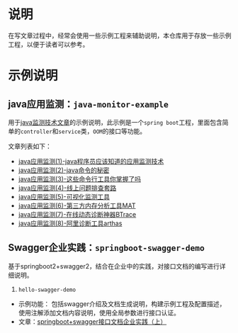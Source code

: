 # 说明

在写文章过程中，经常会使用一些示例工程来辅助说明，本仓库用于存放一些示例工程，以便于读者可以参考。

# 示例说明

## java应用监测：`java-monitor-example`

用于[java监测技术文章](https://mianshenglee.github.io/)的示例说明，此示例是一个`spring boot`工程，里面包含简单的`controller`和`service`类，`OOM`的接口等功能。

文章列表如下：

- [java应用监测(1)-java程序员应该知道的应用监测技术](https://mianshenglee.github.io/2019/08/23/java-monitor-1.html)
- [java应用监测(2)-java命令的秘密]( https://mianshenglee.github.io/2019/08/24/java-monitor-2.html )
- [java应用监测(3)-这些命令行工具你掌握了吗]( https://mianshenglee.github.io/2019/08/25/java-monitor-3.html )
- [java应用监测(4)-线上问题排查套路]( https://mianshenglee.github.io/2019/08/26/java-monitor-4.html )
- [java应用监测(5)-可视化监测工具]( https://mianshenglee.github.io/2019/08/27/java-monitor-5.html )
- [java应用监测(6)-第三方内存分析工具MAT]( https://mianshenglee.github.io/2019/08/29/java-monitor-6.html )
- [java应用监测(7)-在线动态诊断神器BTrace]( https://mianshenglee.github.io/2019/08/30/java-monitor-7.html )
- [java应用监测(8)-阿里诊断工具arthas]( https://mianshenglee.github.io/2019/08/31/java-monitor-8.html )

## Swagger企业实践：`springboot-swagger-demo`

基于springboot2+swagger2，结合在企业中的实践，对接口文档的编写进行详细说明。

1. `hello-swagger-demo`

- 示例功能： 包括swagger介绍及文档生成说明，构建示例工程及配置描述，使用注解添加文档内容说明，使用全局参数进行接口认证。
- 文章：[springboot+swagger接口文档企业实践（上）](https://mianshenglee.github.io/2019/11/13/springboot-swagger1.html)






